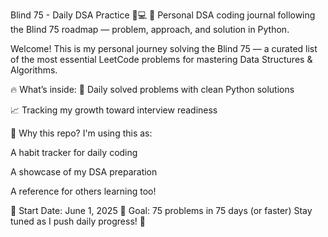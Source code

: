 Blind 75 - Daily DSA Practice 🧠💻
📘 Personal DSA coding journal following the Blind 75 roadmap — problem, approach, and solution in Python.

Welcome! This is my personal journey solving the Blind 75 — a curated list of the most essential LeetCode problems for mastering Data Structures & Algorithms.

🔥 What’s inside:
🧩 Daily solved problems with clean Python solutions

📈 Tracking my growth toward interview readiness

🚀 Why this repo?
I'm using this as:

A habit tracker for daily coding

A showcase of my DSA preparation

A reference for others learning too!

📅 Start Date: June 1, 2025
🎯 Goal: 75 problems in 75 days (or faster)
Stay tuned as I push daily progress! 🔁

